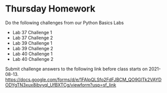 # Thursday Homework

Do the following challenges from our Python Basics Labs

- Lab 37 Challenge 1
- Lab 37 Challenge 2
- Lab 39 Challenge 1
- Lab 39 Challenge 2
- Lab 40 Challenge 1
- Lab 40 Challenge 2

Submit challenge answers to the following link before class starts on 2021-08-13.
https://docs.google.com/forms/d/e/1FAIpQLSfo2FdFJBCM_QO9GlTk2VAYDODYgTN3xux8ibvyql_UfBXTCg/viewform?usp=sf_link
